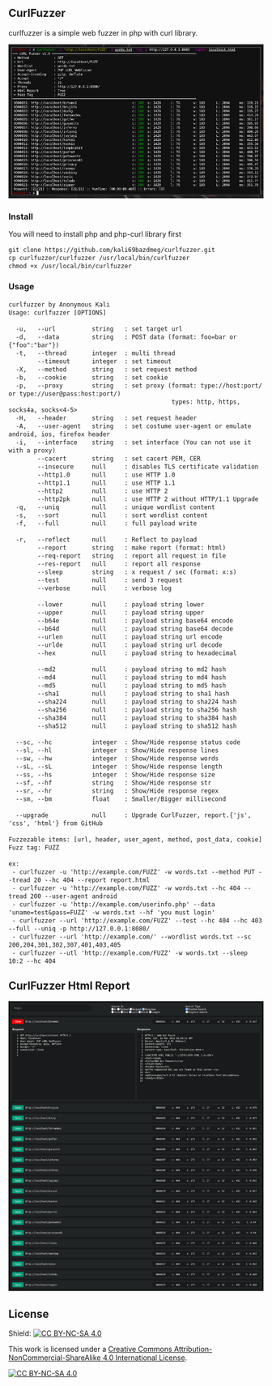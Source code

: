 ## CurlFuzzer
curlfuzzer is a simple web fuzzer in php with curl library.

<img src="curlfuzzer.png"></img>

### Install
You will need to install php and php-curl library first
```
git clone https://github.com/kali69bazdmeg/curlfuzzer.git
cp curlfuzzer/curlfuzzer /usr/local/bin/curlfuzzer
chmod +x /usr/local/bin/curlfuzzer
```
### Usage
```
curlfuzzer by Anonymous Kali
Usage: curlfuzzer [OPTIONS]

  -u,   --url          string   : set target url
  -d,   --data         string   : POST data (format: foo=bar or {"foo":"bar"})
  -t,   --thread       integer  : multi thread
        --timeout      integer  : set timeout
  -X,   --method       string   : set request method
  -b,   --cookie       string   : set cookie
  -p,   --proxy        string   : set proxy (format: type://host:port/ or type://user@pass:host:port/)
                                             types: http, https, socks4a, socks<4-5>
  -H,   --header       string   : set request header
  -A,   --user-agent   string   : set costume user-agent or emulate android, ios, firefox header
  -i,   --interface    string   : set interface (You can not use it with a proxy)
        --cacert       string   : set cacert PEM, CER
        --insecure     null     : disables TLS certificate validation
        --http1.0      null     : use HTTP 1.0
        --http1.1      null     : use HTTP 1.1
        --http2        null     : use HTTP 2
        --http2pk      null     : use HTTP 2 without HTTP/1.1 Upgrade
  -q,   --uniq         null     : unique wordlist content
  -s,   --sort         null     : sort wordlist content
  -f,   --full         null     : full payload write

  -r,   --reflect      null     : Reflect to payload
        --report       string   : make report (format: html)
        --req-report   string   : report all request in file
        --res-report   null     : report all response
        --sleep        string   : x request / sec (format: x:s)
        --test         null     : send 3 request
        --verbose      null     : verbose log

        --lower        null     : payload string lower
        --upper        null     : payload string upper
        --b64e         null     : payload string base64 encode
        --b64d         null     : payload string base64 decode
        --urlen        null     : payload string url encode
        --urlde        null     : payload string url decode
        --hex          null     : payload string to hexadecimal

        --md2          null     : payload string to md2 hash
        --md4          null     : payload string to md4 hash
        --md5          null     : payload string to md5 hash
        --sha1         null     : payload string to sha1 hash
        --sha224       null     : payload string to sha224 hash
        --sha256       null     : payload string to sha256 hash
        --sha384       null     : payload string to sha384 hash
        --sha512       null     : payload string to sha512 hash

  --sc, --hc           integer  : Show/Hide response status code
  --sl, --hl           integer  : Show/Hide response lines
  --sw, --hw           integer  : Show/Hide response words
  --sL, --sL           integer  : Show/Hide response length
  --ss, --hs           integer  : Show/Hide response size
  --sf, --hf           string   : Show/Hide response str
  --sr, --hr           string   : Show/Hide response regex
  --sm, --bm           float    : Smaller/Bigger millisecond

  --upgrade            null     : Upgrade CurlFuzzer, report.{'js', 'css', 'html'} from GitHub

Fuzzezable items: [url, header, user_agent, method, post_data, cookie]
Fuzz tag: FUZZ

ex:
 - curlfuzzer -u 'http://example.com/FUZZ' -w words.txt --method PUT --tread 20 --hc 404 --report report.html
 - curlfuzzer -u 'http://example.com/FUZZ' -w words.txt --hc 404 --tread 200 --user-agent android
 - curlfuzzer -u 'http://example.com/userinfo.php' --data 'uname=test&pass=FUZZ' -w words.txt --hf 'you must login'
 - curlfuzzer --url 'http://example.com/FUZZ' --test --hc 404 --hc 403 --full --uniq -p http://127.0.0.1:8080/
 - curlfuzzer --url 'http://example.com/' --wordlist words.txt --sc 200,204,301,302,307,401,403,405
 - curlfuzzer --utl 'http://example.com/FUZZ' -w words.txt --sleep 10:2 --hc 404
```

## CurlFuzzer Html Report
<img src="localhost.png"></img>

## License
Shield: [![CC BY-NC-SA 4.0][cc-by-nc-sa-shield]][cc-by-nc-sa]

This work is licensed under a
[Creative Commons Attribution-NonCommercial-ShareAlike 4.0 International License][cc-by-nc-sa].

[![CC BY-NC-SA 4.0][cc-by-nc-sa-image]][cc-by-nc-sa]

[cc-by-nc-sa]: http://creativecommons.org/licenses/by-nc-sa/4.0/
[cc-by-nc-sa-image]: https://licensebuttons.net/l/by-nc-sa/4.0/88x31.png
[cc-by-nc-sa-shield]: https://img.shields.io/badge/License-CC%20BY--NC--SA%204.0-lightgrey.svg
